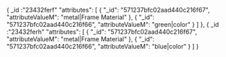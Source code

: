       
{
  _id :"23432ferf"
  "attributes": [
        {
          "_id": "571237bfc02aad440c216f67",
          "attributeValueM": "metal|Frame Material"
        },
        {
          "_id": "571237bfc02aad440c216f66",
          "attributeValueM": "green|color"
        }
  ]
},
{
   _id :"23432ferh"
  "attributes": [
        {
          "_id": "571237bfc02aad440c216f67",
          "attributeValueM": "metal|Frame Material"
        },
        {
          "_id": "571237bfc02aad440c216f66",
          "attributeValueM": "blue|color"
        }
  ]
}
      